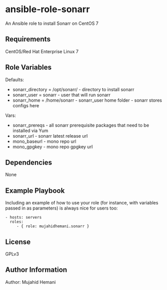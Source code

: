 ansible-role-sonarr
=========

An Ansible role to install Sonarr on CentOS 7


Requirements
------------

CentOS/Red Hat Enterprise Linux 7

Role Variables
--------------

Defaults:

- sonarr_directory = /opt/sonarr/ - directory to install sonarr
- sonarr_user = sonarr - user that will run sonarr
- sonarr_home = /home/sonarr - sonarr_user home folder - sonarr stores configs here

Vars:

- sonarr_prereqs - all sonarr prerequisite packages that need to be installed via Yum
- sonarr_url - sonarr latest release url
- mono_baseurl - mono repo url
- mono_gpgkey - mono repo gpgkey url 

Dependencies
------------

None

Example Playbook
----------------

Including an example of how to use your role (for instance, with variables passed in as parameters) is always nice for users too:

    - hosts: servers
      roles:
         - { role: mujahidhemani.sonarr }

License
-------

GPLv3

Author Information
------------------

Author: Mujahid Hemani

